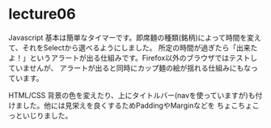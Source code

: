 lecture06
=========
Javascript
基本は簡単なタイマーです。即席麺の種類(銘柄)によって時間を変えて、それをSelectから選べるようにしました。
所定の時間が過ぎたら「出来たよ！」というアラートが出る仕組みです。Firefox以外のブラウザではテストしていませんが、
アラートが出ると同時にカップ麺の絵が揺れる仕組みにもなっています。

HTML/CSS
背景の色を変えたり、上にタイトルバー(navを使っていますが)も付けました。他には見栄えを良くするためPaddingやMarginなどを
ちょこちょこっといじりました。